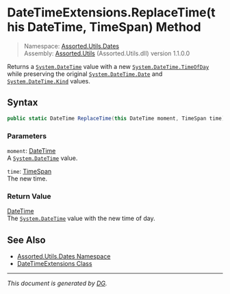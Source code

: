 ﻿# DateTimeExtensions.ReplaceTime(this DateTime, TimeSpan) Method

> Namespace: [Assorted.Utils.Dates](index.md#assortedutilsdates-namespace)\
> Assembly: [Assorted.Utils](index.md) (Assorted.Utils.dll) version 1.1.0.0

Returns a [`System.DateTime`](https://docs.microsoft.com/en-us/dotnet/api/system.datetime) value with a new [`System.DateTime.TimeOfDay`](https://docs.microsoft.com/en-us/dotnet/api/system.datetime.timeofday) while preserving the original [`System.DateTime.Date`](https://docs.microsoft.com/en-us/dotnet/api/system.datetime.date) and [`System.DateTime.Kind`](https://docs.microsoft.com/en-us/dotnet/api/system.datetime.kind) values.

## Syntax

```csharp
public static DateTime ReplaceTime(this DateTime moment, TimeSpan time)
```

### Parameters

`moment`: [DateTime](https://docs.microsoft.com/en-us/dotnet/api/system.datetime)\
A [`System.DateTime`](https://docs.microsoft.com/en-us/dotnet/api/system.datetime) value.

`time`: [TimeSpan](https://docs.microsoft.com/en-us/dotnet/api/system.timespan)\
The new time.

### Return Value

[DateTime](https://docs.microsoft.com/en-us/dotnet/api/system.datetime)\
The [`System.DateTime`](https://docs.microsoft.com/en-us/dotnet/api/system.datetime) value with the new time of day.

## See Also

- [Assorted.Utils.Dates Namespace](index.md#assortedutilsdates-namespace)
- [DateTimeExtensions Class](Assorted.Utils.Dates.DateTimeExtensions.md)

---

_This document is generated by [DG](https://github.com/Khojasteh/dg)._
